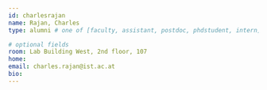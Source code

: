 ```yaml
---
id: charlesrajan
name: Rajan, Charles
type: alumni # one of [faculty, assistant, postdoc, phdstudent, intern]

# optional fields
room: Lab Building West, 2nd floor, 107
home: 
email: charles.rajan@ist.ac.at
bio:
---
```

